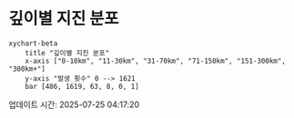 # 깊이별 지진 분포

```mermaid
xychart-beta
    title "깊이별 지진 분포"
    x-axis ["0-10km", "11-30km", "31-70km", "71-150km", "151-300km", "300km+"]
    y-axis "발생 횟수" 0 --> 1621
    bar [486, 1619, 63, 8, 0, 1]
```

업데이트 시간: 2025-07-25 04:17:20
